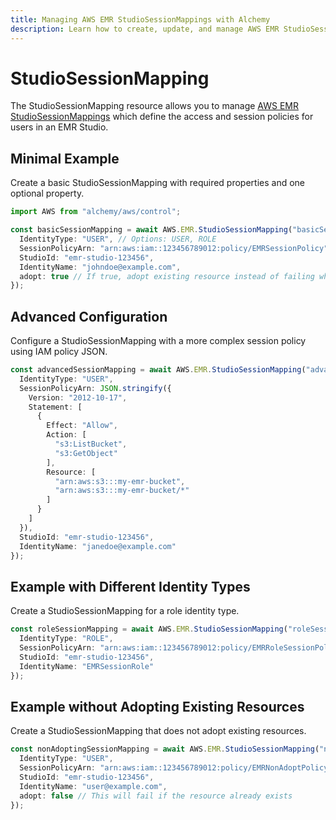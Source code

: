 ```yaml
---
title: Managing AWS EMR StudioSessionMappings with Alchemy
description: Learn how to create, update, and manage AWS EMR StudioSessionMappings using Alchemy Cloud Control.
---
```


# StudioSessionMapping

The StudioSessionMapping resource allows you to manage [AWS EMR StudioSessionMappings](https://docs.aws.amazon.com/emr/latest/userguide/) which define the access and session policies for users in an EMR Studio.

## Minimal Example

Create a basic StudioSessionMapping with required properties and one optional property.

```ts
import AWS from "alchemy/aws/control";

const basicSessionMapping = await AWS.EMR.StudioSessionMapping("basicSessionMapping", {
  IdentityType: "USER", // Options: USER, ROLE
  SessionPolicyArn: "arn:aws:iam::123456789012:policy/EMRSessionPolicy",
  StudioId: "emr-studio-123456",
  IdentityName: "johndoe@example.com",
  adopt: true // If true, adopt existing resource instead of failing when resource already exists
});
```

## Advanced Configuration

Configure a StudioSessionMapping with a more complex session policy using IAM policy JSON.

```ts
const advancedSessionMapping = await AWS.EMR.StudioSessionMapping("advancedSessionMapping", {
  IdentityType: "USER",
  SessionPolicyArn: JSON.stringify({
    Version: "2012-10-17",
    Statement: [
      {
        Effect: "Allow",
        Action: [
          "s3:ListBucket",
          "s3:GetObject"
        ],
        Resource: [
          "arn:aws:s3:::my-emr-bucket",
          "arn:aws:s3:::my-emr-bucket/*"
        ]
      }
    ]
  }),
  StudioId: "emr-studio-123456",
  IdentityName: "janedoe@example.com"
});
```

## Example with Different Identity Types

Create a StudioSessionMapping for a role identity type.

```ts
const roleSessionMapping = await AWS.EMR.StudioSessionMapping("roleSessionMapping", {
  IdentityType: "ROLE",
  SessionPolicyArn: "arn:aws:iam::123456789012:policy/EMRRoleSessionPolicy",
  StudioId: "emr-studio-123456",
  IdentityName: "EMRSessionRole"
});
```

## Example without Adopting Existing Resources

Create a StudioSessionMapping that does not adopt existing resources.

```ts
const nonAdoptingSessionMapping = await AWS.EMR.StudioSessionMapping("nonAdoptingSessionMapping", {
  IdentityType: "USER",
  SessionPolicyArn: "arn:aws:iam::123456789012:policy/EMRNonAdoptPolicy",
  StudioId: "emr-studio-123456",
  IdentityName: "user@example.com",
  adopt: false // This will fail if the resource already exists
});
```